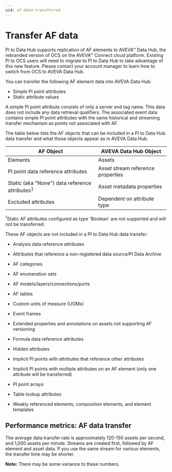 ```yaml
---
uid: af-data-transferred
---
```


# Transfer AF data

PI to Data Hub supports replication of AF elements to AVEVA™ Data Hub, the rebranded version of OCS on the AVEVA™ Connect cloud platform. Existing PI to OCS users will need to migrate to PI to Data Hub to take advantage of this new feature. Please contact your account manager to learn how to switch from OCS to AVEVA Data Hub.

You can transfer the following AF element data into AVEVA Data Hub:

* Simple PI point attributes
* Static attribute values

A simple PI point attribute consists of only a server and tag name. This data does not include any data retrieval qualifiers. The associated event data contains simple PI point attributes with the same historical and streaming transfer mechanism as points not associated with AF. 

The table below lists the AF objects that can be included in a PI to Data Hub data transfer and what those objects appear as in AVEVA Data Hub.

| AF Object                                                 | AVEVA Data Hub Object |
| --------------------------------------------------------- | --------------------- |
| Elements                                                  | Assets |
| PI point data reference attributes                        | Asset stream reference properties |
| Static (aka "None") data reference attributes<sup>1</sup> | Asset metadata properties |
| Excluded attributes                                       | Dependent on attribute type |

<sup>1</sup>Static AF attributes configured as type 'Boolean' are not supported and will not be transferred.

These AF objects are not included in a PI to Data Hub data transfer:

* Analysis data reference attributes

* Attributes that reference a non-registered data source/PI Data Archive

* AF categories

* AF enumeration sets

* AF models/layers/connections/ports

* AF tables

* Custom units of measure (UOMs)

* Event frames 

* Extended properties and annotations on assets not supporting AF versioning

* Formula data reference attributes 

* Hidden attributes

* Implicit PI points with attributes that reference other attributes

* Implicit PI points with multiple attributes on an AF element (only one attribute will be transferred)

* PI point arrays

* Table lookup attributes

* Weakly referenced elements, composition elements, and element templates

## Performance metrics: AF data transfer

The average data transfer rate is approximately 120-150 assets per second, and 1,000 assets per minute. Streams are created first, followed by AF element and asset data. If you use the same stream for various elements, the transfer time may be shorter.

**Note:** There may be some variance to these numbers.
